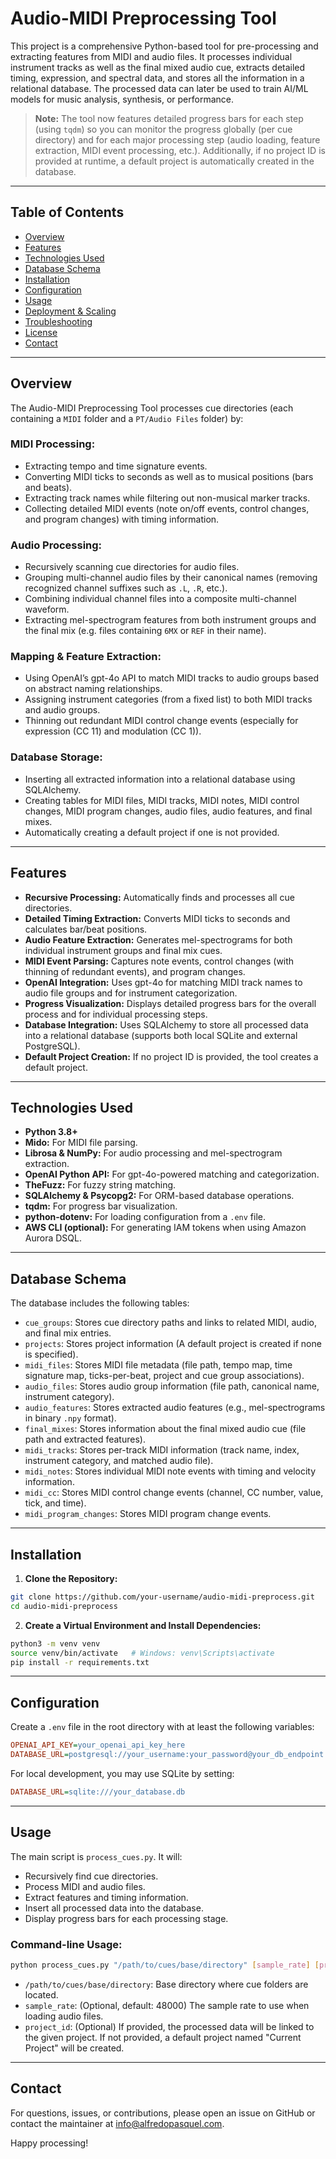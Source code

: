 # Audio-MIDI Preprocessing Tool

This project is a comprehensive Python-based tool for pre-processing and extracting features from MIDI and audio files. It processes individual instrument tracks as well as the final mixed audio cue, extracts detailed timing, expression, and spectral data, and stores all the information in a relational database. The processed data can later be used to train AI/ML models for music analysis, synthesis, or performance.

> **Note:** The tool now features detailed progress bars for each step (using `tqdm`) so you can monitor the progress globally (per cue directory) and for each major processing step (audio loading, feature extraction, MIDI event processing, etc.). Additionally, if no project ID is provided at runtime, a default project is automatically created in the database.

---

## Table of Contents

- [Overview](#overview)
- [Features](#features)
- [Technologies Used](#technologies-used)
- [Database Schema](#database-schema)
- [Installation](#installation)
- [Configuration](#configuration)
- [Usage](#usage)
- [Deployment & Scaling](#deployment--scaling)
- [Troubleshooting](#troubleshooting)
- [License](#license)
- [Contact](#contact)

---

## Overview

The Audio-MIDI Preprocessing Tool processes cue directories (each containing a `MIDI` folder and a `PT/Audio Files` folder) by:

### MIDI Processing:
- Extracting tempo and time signature events.
- Converting MIDI ticks to seconds as well as to musical positions (bars and beats).
- Extracting track names while filtering out non-musical marker tracks.
- Collecting detailed MIDI events (note on/off events, control changes, and program changes) with timing information.

### Audio Processing:
- Recursively scanning cue directories for audio files.
- Grouping multi-channel audio files by their canonical names (removing recognized channel suffixes such as `.L`, `.R`, etc.).
- Combining individual channel files into a composite multi-channel waveform.
- Extracting mel-spectrogram features from both instrument groups and the final mix (e.g. files containing `6MX` or `REF` in their name).

### Mapping & Feature Extraction:
- Using OpenAI’s gpt-4o API to match MIDI tracks to audio groups based on abstract naming relationships.
- Assigning instrument categories (from a fixed list) to both MIDI tracks and audio groups.
- Thinning out redundant MIDI control change events (especially for expression (CC 11) and modulation (CC 1)).

### Database Storage:
- Inserting all extracted information into a relational database using SQLAlchemy.
- Creating tables for MIDI files, MIDI tracks, MIDI notes, MIDI control changes, MIDI program changes, audio files, audio features, and final mixes.
- Automatically creating a default project if one is not provided.

---

## Features

- **Recursive Processing:** Automatically finds and processes all cue directories.
- **Detailed Timing Extraction:** Converts MIDI ticks to seconds and calculates bar/beat positions.
- **Audio Feature Extraction:** Generates mel-spectrograms for both individual instrument groups and final mix cues.
- **MIDI Event Parsing:** Captures note events, control changes (with thinning of redundant events), and program changes.
- **OpenAI Integration:** Uses gpt-4o for matching MIDI track names to audio file groups and for instrument categorization.
- **Progress Visualization:** Displays detailed progress bars for the overall process and for individual processing steps.
- **Database Integration:** Uses SQLAlchemy to store all processed data into a relational database (supports both local SQLite and external PostgreSQL).
- **Default Project Creation:** If no project ID is provided, the tool creates a default project.

---

## Technologies Used

- **Python 3.8+**
- **Mido:** For MIDI file parsing.
- **Librosa & NumPy:** For audio processing and mel-spectrogram extraction.
- **OpenAI Python API:** For gpt-4o-powered matching and categorization.
- **TheFuzz:** For fuzzy string matching.
- **SQLAlchemy & Psycopg2:** For ORM-based database operations.
- **tqdm:** For progress bar visualization.
- **python-dotenv:** For loading configuration from a `.env` file.
- **AWS CLI (optional):** For generating IAM tokens when using Amazon Aurora DSQL.

---

## Database Schema

The database includes the following tables:

- `cue_groups`: Stores cue directory paths and links to related MIDI, audio, and final mix entries.
- `projects`: Stores project information (A default project is created if none is specified).
- `midi_files`: Stores MIDI file metadata (file path, tempo map, time signature map, ticks-per-beat, project and cue group associations).
- `audio_files`: Stores audio group information (file path, canonical name, instrument category).
- `audio_features`: Stores extracted audio features (e.g., mel-spectrograms in binary `.npy` format).
- `final_mixes`: Stores information about the final mixed audio cue (file path and extracted features).
- `midi_tracks`: Stores per-track MIDI information (track name, index, instrument category, and matched audio file).
- `midi_notes`: Stores individual MIDI note events with timing and velocity information.
- `midi_cc`: Stores MIDI control change events (channel, CC number, value, tick, and time).
- `midi_program_changes`: Stores MIDI program change events.

---

## Installation

1. **Clone the Repository:**
```bash
git clone https://github.com/your-username/audio-midi-preprocess.git
cd audio-midi-preprocess
```

2. **Create a Virtual Environment and Install Dependencies:**
```bash
python3 -m venv venv
source venv/bin/activate   # Windows: venv\Scripts\activate
pip install -r requirements.txt
```

---

## Configuration

Create a `.env` file in the root directory with at least the following variables:
```ini
OPENAI_API_KEY=your_openai_api_key_here
DATABASE_URL=postgresql://your_username:your_password@your_db_endpoint:5432/your_database?sslmode=require
```
For local development, you may use SQLite by setting:
```ini
DATABASE_URL=sqlite:///your_database.db
```

---

## Usage

The main script is `process_cues.py`. It will:
- Recursively find cue directories.
- Process MIDI and audio files.
- Extract features and timing information.
- Insert all processed data into the database.
- Display progress bars for each processing stage.

### Command-line Usage:
```bash
python process_cues.py "/path/to/cues/base/directory" [sample_rate] [project_id]
```
- `/path/to/cues/base/directory`: Base directory where cue folders are located.
- `sample_rate`: (Optional, default: 48000) The sample rate to use when loading audio files.
- `project_id`: (Optional) If provided, the processed data will be linked to the given project. If not provided, a default project named "Current Project" will be created.

---

## Contact

For questions, issues, or contributions, please open an issue on GitHub or contact the maintainer at info@alfredopasquel.com.

Happy processing!
